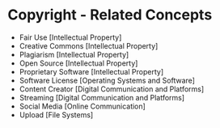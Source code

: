 # Copyright - Related Concepts

- Fair Use [Intellectual Property]
- Creative Commons [Intellectual Property]
- Plagiarism [Intellectual Property]
- Open Source [Intellectual Property]
- Proprietary Software [Intellectual Property]
- Software License [Operating Systems and Software]
- Content Creator [Digital Communication and Platforms]
- Streaming [Digital Communication and Platforms]
- Social Media [Online Communication]
- Upload [File Systems]
